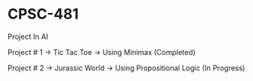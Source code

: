 # CPSC-481

Project In AI

Project # 1 -> Tic Tac Toe 
    -> Using Minimax (Completed)

Project # 2 -> Jurassic World 
    -> Using Propositional Logic (In Progress)

